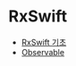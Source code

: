 # RxSwift

- [RxSwift 기초](https://www.notion.so/statios/RxSwift-7670be5483634a63b206c162ef671a39)
- [Observable](https://www.notion.so/statios/Observables-8d2a491ebe5e4cf79722909c853e6426)
